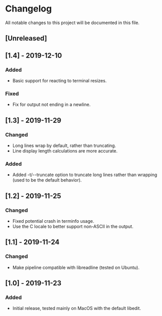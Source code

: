 # Changelog

All notable changes to this project will be documented in this file.

## [Unreleased]

## [1.4] - 2019-12-10

### Added

- Basic support for reacting to terminal resizes.

### Fixed

- Fix for output not ending in a newline.

## [1.3] - 2019-11-29

### Changed

- Long lines wrap by default, rather than truncating.
- Line display length calculations are more accurate.

### Added

- Added -t/--truncate option to truncate long lines rather than wrapping (used
  to be the default behavior).

## [1.2] - 2019-11-25

### Changed

- Fixed potential crash in terminfo usage.
- Use the C locale to better support non-ASCII in the output.

## [1.1] - 2019-11-24

### Changed

- Make pipeline compatible with libreadline (tested on Ubuntu).

## [1.0] - 2019-11-23

### Added

- Initial release, tested mainly on MacOS with the default libedit.
